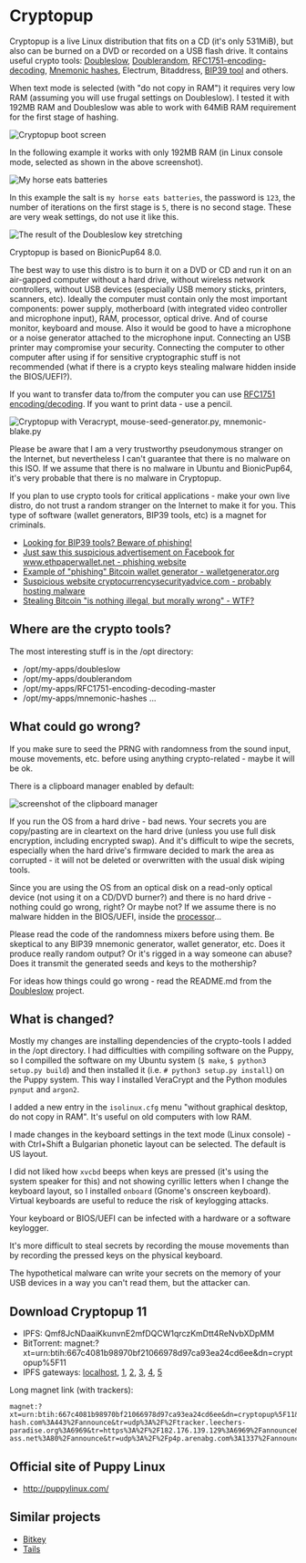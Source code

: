 # Cryptopup

Cryptopup is a live Linux distribution that fits on a CD (it's only 531MiB), but also can be burned on a DVD or recorded on a USB flash drive. It contains useful crypto tools: [Doubleslow](https://github.com/vstoykovbg/doubleslow), [Doublerandom](https://github.com/vstoykovbg/doublerandom), [RFC1751-encoding-decoding](https://github.com/vstoykovbg/RFC1751-encoding-decoding), [Mnemonic hashes](https://github.com/vstoykovbg/mnemonic-hashes), Electrum, Bitaddress, [BIP39 tool](https://github.com/iancoleman/bip39) and others.

When text mode is selected (with "do not copy in RAM") it requires very low RAM (assuming you will use frugal settings on Doubleslow). I tested it with 192MB RAM and Doubleslow was able to work with 64MiB RAM requirement for the first stage of hashing.

![Cryptopup boot screen](images/cryptopup_11.png?raw=true "Cryptopup boot screen")

In the following example it works with only 192MB RAM (in Linux console mode, selected as shown in the above screenshot).

![My horse eats batteries](images/horse_1.png?raw=true "My horse eats batteries and works with only 192MB RAM")

In this example the salt is `my horse eats batteries`, the password is `123`, the number of iterations on the first stage is `5`, there is no second stage. These are very weak settings, do not use it like this.

![The result of the Doubleslow key stretching](images/horse_2.png?raw=true "The result of the Doubleslow key stretching")

Cryptopup is based on BionicPup64 8.0.

The best way to use this distro is to burn it on a DVD or CD and run it on an air-gapped computer without a hard drive, without wireless network controllers, without USB devices (especially USB memory sticks, printers, scanners, etc). Ideally the computer must contain only the most important components: power supply, motherboard (with integrated video controller and microphone input), RAM, processor, optical drive. And of course monitor, keyboard and mouse. Also it would be good to have a microphone or a noise generator attached to the microphone input. Connecting an USB printer may compromise your security. Connecting the computer to other computer after using if for sensitive cryptographic stuff is not recommended (what if there is a crypto keys stealing malware hidden inside the BIOS/UEFI?).

If you want to transfer data to/from the computer you can use [RFC1751 encoding/decoding](https://github.com/vstoykovbg/RFC1751-encoding-decoding). If you want to print data - use a pencil.

![Cryptopup with Veracrypt, mouse-seed-generator.py, mnemonic-blake.py ](images/cryptopup_vera.png?raw=true "Cryptopup with Veracrypt, mouse-seed-generator.py, mnemonic-blake.py")

Please be aware that I am a very trustworthy pseudonymous stranger on the Internet, but nevertheless I can't guarantee that there is no malware on this ISO. If we assume that there is no malware in Ubuntu and BionicPup64, it's very probable that there is no malware in Cryptopup. 

If you plan to use crypto tools for critical applications - make your own live distro, do not trust a random stranger on the Internet to make it for you. This type of software (wallet generators, BIP39 tools, etc) is a magnet for criminals.

- [Looking for BIP39 tools? Beware of phishing!](https://rootvideochannel.blogspot.com/2020/10/looking-for-bip39-tools-beware-of.html)
- [Just saw this suspicious advertisement on Facebook for www.ethpaperwallet.net - phishing website](https://rootvideochannel.blogspot.com/2017/12/just-saw-this-suspicious-advertisement.html)
- [Example of "phishing" Bitcoin wallet generator - walletgenerator.org](https://rootvideochannel.blogspot.com/2017/12/example-of-phishing-bitcoin-wallet.html)
- [Suspicious website cryptocurrencysecurityadvice.com - probably hosting malware](https://rootvideochannel.blogspot.com/2017/12/suspicious-website-cryptocurrencysecuri.html)
- [Stealing Bitcoin "is nothing illegal, but morally wrong" - WTF?](https://rootvideochannel.blogspot.com/2017/12/stealing-bitcoin-is-nothing-illegal-but.html)

## Where are the crypto tools?

The most interesting stuff is in the /opt directory:

- /opt/my-apps/doubleslow
- /opt/my-apps/doublerandom
- /opt/my-apps/RFC1751-encoding-decoding-master
- /opt/my-apps/mnemonic-hashes
...

## What could go wrong?

If you make sure to seed the PRNG with randomness from the sound input, mouse movements, etc. before using anything crypto-related - maybe it will be ok.

There is a clipboard manager enabled by default:

![screenshot of the clipboard manager](images/clipboard-manager-hmmm.png?raw=true "Clipboard manger. What could go wrong?")

If you run the OS from a hard drive - bad news. Your secrets you are copy/pasting are in cleartext on the hard drive (unless you use full disk encryption, including encrypted swap). And it's difficult to wipe the secrets, especially when the hard drive's firmware decided to mark the area as corrupted - it will not be deleted or overwritten with the usual disk wiping tools.

Since you are using the OS from an optical disk on a read-only optical device (not using it on a CD/DVD burner?) and there is no hard drive - nothing could go wrong, right? Or maybe not? If we assume there is no malware hidden in the BIOS/UEFI, inside the [processor](https://www.google.com/search?channel=fs&client=ubuntu&q=%22Intel+Management+Engine+and+its+applications+are+a+backdoor+with+total+access+to+and+control+over+the+rest+of+the+PC.%22)...

Please read the code of the randomness mixers before using them. Be skeptical to any BIP39 mnemonic generator, wallet generator, etc. Does it produce really random output? Or it's rigged in a way someone can abuse? Does it transmit the generated seeds and keys to the mothership?

For ideas how things could go wrong - read the README.md from the [Doubleslow](https://github.com/vstoykovbg/doubleslow) project.

## What is changed?

Mostly my changes are installing dependencies of the crypto-tools I added in the /opt directory. I had difficulties with compiling software on the Puppy, so I compilled the software on my Ubuntu system (`$ make`, `$ python3 setup.py build`) and then installed it (i.e. `# python3 setup.py install`) on the Puppy system. This way I installed VeraCrypt and the Python modules `pynput` and `argon2`.

I added a new entry in the `isolinux.cfg` menu "without graphical desktop, do not copy in RAM". It's useful on old computers with low RAM.

I made changes in the keyboard settings in the text mode (Linux console) - with Ctrl+Shift a Bulgarian phonetic layout can be selected. The default is US layout.

I did not liked how `xvcbd` beeps when keys are pressed (it's using the system speaker for this) and not showing cyrillic letters when I change the keyboard layout, so I installed `onboard` (Gnome's onscreen keyboard). Virtual keyboards are useful to reduce the risk of keylogging attacks.

Your keyboard or BIOS/UEFI can be infected with a hardware or a software keylogger.

It's more difficult to steal secrets by recording the mouse movements than by recording the pressed keys on the physical keyboard.

The hypothetical malware can write your secrets on the memory of your USB devices in a way you can't read them, but the attacker can.

## Download Cryptopup 11
- IPFS: Qmf8JcNDaaiKkunvnE2mfDQCW1qrczKmDtt4ReNvbXDpMM
- BitTorrent: magnet:?xt=urn:btih:667c4081b98970bf21066978d97ca93ea24cd6ee&dn=cryptopup%5F11
- IPFS gateways: [localhost](http://localhost:8080/ipfs/Qmf8JcNDaaiKkunvnE2mfDQCW1qrczKmDtt4ReNvbXDpMM), [1](https://gateway.pinata.cloud/ipfs/Qmf8JcNDaaiKkunvnE2mfDQCW1qrczKmDtt4ReNvbXDpMM), [2](https://ninetailed.ninja/ipfs/Qmf8JcNDaaiKkunvnE2mfDQCW1qrczKmDtt4ReNvbXDpMM), [3](https://cloudflare-ipfs.com/ipfs/Qmf8JcNDaaiKkunvnE2mfDQCW1qrczKmDtt4ReNvbXDpMM), [4](https://ipfs.io/ipfs/Qmf8JcNDaaiKkunvnE2mfDQCW1qrczKmDtt4ReNvbXDpMM), [5](https://dweb.link/ipfs/Qmf8JcNDaaiKkunvnE2mfDQCW1qrczKmDtt4ReNvbXDpMM)

Long magnet link (with trackers):
```
magnet:?xt=urn:btih:667c4081b98970bf21066978d97ca93ea24cd6ee&dn=cryptopup%5F11&tr=udp%3A%2F%2Fwambo.club%3A1337%2Fannounce&tr=udp%3A%2F%2Ftc.animereactor.ru%3A8082%2Fannounce&tr=udp%3A%2F%2Ftracker.justseed.it%3A1337%2Fannounce&tr=udp%3A%2F%2Ftracker.opentrackr.org%3A1337%2Fannounce&tr=https%3A%2F%2Fopen.kickasstracker.com%3A443%2Fannounce&tr=udp%3A%2F%2Ftracker.coppersurfer.tk%3A6969%2Fannounce&tr=udp%3A%2F%2Fopen.stealth.si%3A80%2Fannounce&tr=http%3A%2F%2F87.253.152.137%2Fannounce&tr=http%3A%2F%2F91.217.91.21%3A3218%2Fannounce&tr=http%3A%2F%2Fatrack.pow7.com%2Fannounce&tr=http%3A%2F%2Fbt.henbt.com%3A2710%2Fannounce&tr=http%3A%2F%2Fbt.pusacg.org%3A8080%2Fannounce&tr=https%3A%2F%2Ftracker.bt-hash.com%3A443%2Fannounce&tr=udp%3A%2F%2Ftracker.leechers-paradise.org%3A6969&tr=https%3A%2F%2F182.176.139.129%3A6969%2Fannounce&tr=udp%3A%2F%2Fzephir.monocul.us%3A6969%2Fannounce&tr=https%3A%2F%2Ftracker.dutchtracking.com%3A80%2Fannounce&tr=https%3A%2F%2Fgrifon.info%3A80%2Fannounce&tr=udp%3A%2F%2Ftracker.kicks-ass.net%3A80%2Fannounce&tr=udp%3A%2F%2Fp4p.arenabg.com%3A1337%2Fannounce&tr=udp%3A%2F%2Ftracker.aletorrenty.pl%3A2710%2Fannounce&tr=udp%3A%2F%2Ftracker.sktorrent.net%3A6969%2Fannounce&tr=udp%3A%2F%2Ftracker.internetwarriors.net%3A1337%2Fannounce&tr=https%3A%2F%2Ftracker.parrotsec.org%3A443%2Fannounce&tr=https%3A%2F%2Ftracker.moxing.party%3A6969%2Fannounce&tr=https%3A%2F%2Ftracker.ipv6tracker.ru%3A80%2Fannounce&tr=udp%3A%2F%2Fopen.stealth.si%3A80%2Fannounce
```


## Official site of Puppy Linux
- http://puppylinux.com/

## Similar projects
- [Bitkey](https://github.com/bitkey/bitkey)
- [Tails](https://tails.boum.org/)
